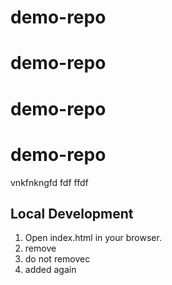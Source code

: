 # demo-repo
# demo-repo
# demo-repo
# demo-repo
vnkfnkngfd
fdf
ffdf


## Local Development


1. Open index.html in your browser. 
2. remove 
3. do not removec
4. added again